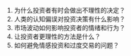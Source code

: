 

1. 为什么投资者有时会做出不理性的决定？ 
2. 人类的认知偏误对投资决策有什么影响？ 
3. 市场波动如何影响投资者的情绪和行为？ 
4. 让投资者更理性的方法是什么？ 
5. 如何避免情感投资和过度交易的问题？